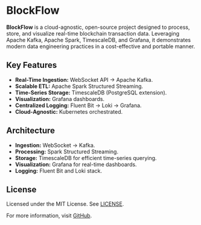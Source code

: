 # BlockFlow

**BlockFlow** is a cloud-agnostic, open-source project designed to process, store, and visualize real-time blockchain transaction data. Leveraging Apache Kafka, Apache Spark, TimescaleDB, and Grafana, it demonstrates modern data engineering practices in a cost-effective and portable manner.

## Key Features

- **Real-Time Ingestion:** WebSocket API -> Apache Kafka.
- **Scalable ETL:** Apache Spark Structured Streaming.
- **Time-Series Storage:** TimescaleDB (PostgreSQL extension).
- **Visualization:** Grafana dashboards.
- **Centralized Logging:** Fluent Bit -> Loki -> Grafana.
- **Cloud-Agnostic:** Kubernetes orchestrated.

## Architecture

- **Ingestion:** WebSocket -> Kafka.
- **Processing:** Spark Structured Streaming.
- **Storage:** TimescaleDB for efficient time-series querying.
- **Visualization:** Grafana for real-time dashboards.
- **Logging:** Fluent Bit and Loki stack.

## License

Licensed under the MIT License. See [LICENSE](LICENSE).

For more information, visit [GitHub](https://github.com/your-username/blockflow).